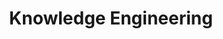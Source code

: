 ---
types: "word"

title: "Knowledge Engineering"

categories: ['']

tags: ['Knowledge', 'Engineering']

arabic: 'هندسة المعرفة'

arexps: []

enwords: ['Knowledge Engineering']

enexps: []

arlexicons: 'هـ'

enlexicons: 'K'

authors: ['Ruqayya Roshdy']

translators: ['']

citations: 'العربية والذكاء الاصطناعي'

sources: 'مركز الملك عبدالله بن عبدالعزيز الدولي لخدمة اللغة العربية'

word: "true"

slug: ""
---